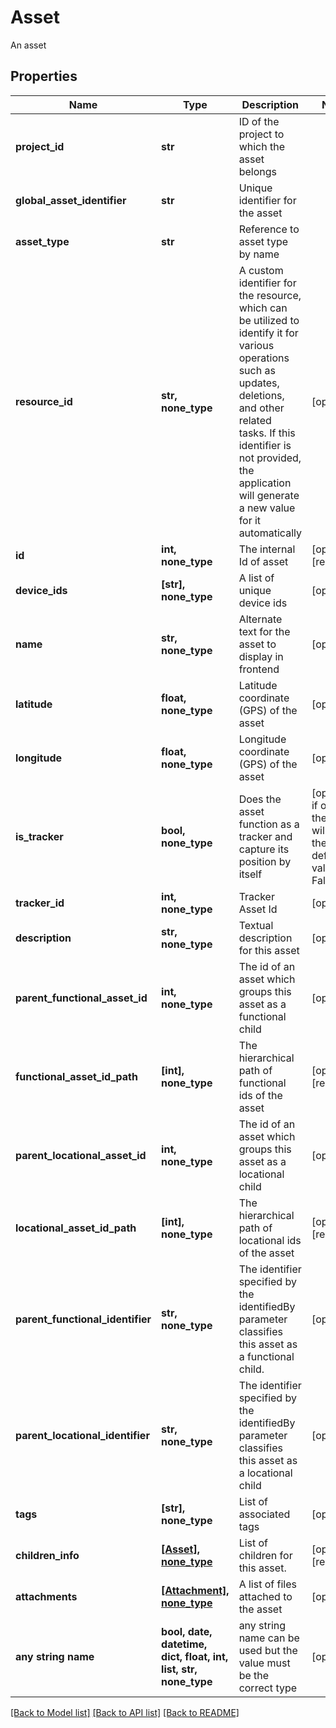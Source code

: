 # Asset

An asset

## Properties
Name | Type | Description | Notes
------------ | ------------- | ------------- | -------------
**project_id** | **str** | ID of the project to which the asset belongs | 
**global_asset_identifier** | **str** | Unique identifier for the asset | 
**asset_type** | **str** | Reference to asset type by name | 
**resource_id** | **str, none_type** | A custom identifier for the resource, which can be utilized to identify it for various operations such as updates, deletions, and other related tasks. If this identifier is not provided, the application will generate a new value for it automatically | [optional] 
**id** | **int, none_type** | The internal Id of asset | [optional] [readonly] 
**device_ids** | **[str], none_type** | A list of unique device ids | [optional] 
**name** | **str, none_type** | Alternate text for the asset to display in frontend | [optional] 
**latitude** | **float, none_type** | Latitude coordinate (GPS) of the asset | [optional] 
**longitude** | **float, none_type** | Longitude coordinate (GPS) of the asset | [optional] 
**is_tracker** | **bool, none_type** | Does the asset function as a tracker and capture its position by itself | [optional]  if omitted the server will use the default value of False
**tracker_id** | **int, none_type** | Tracker Asset Id | [optional] 
**description** | **str, none_type** | Textual description for this asset | [optional] 
**parent_functional_asset_id** | **int, none_type** | The id of an asset which groups this asset as a functional child | [optional] 
**functional_asset_id_path** | **[int], none_type** | The hierarchical path of functional ids of the asset | [optional] [readonly] 
**parent_locational_asset_id** | **int, none_type** | The id of an asset which groups this asset as a locational child | [optional] 
**locational_asset_id_path** | **[int], none_type** | The hierarchical path of locational ids of the asset | [optional] [readonly] 
**parent_functional_identifier** | **str, none_type** | The identifier specified by the identifiedBy parameter classifies this asset as a functional child. | [optional] 
**parent_locational_identifier** | **str, none_type** | The identifier specified by the identifiedBy parameter classifies this asset as a locational child | [optional] 
**tags** | **[str], none_type** | List of associated tags | [optional] 
**children_info** | [**[Asset], none_type**](Asset.md) | List of children for this asset. | [optional] [readonly] 
**attachments** | [**[Attachment], none_type**](Attachment.md) | A list of files attached to the asset | [optional] 
**any string name** | **bool, date, datetime, dict, float, int, list, str, none_type** | any string name can be used but the value must be the correct type | [optional]

[[Back to Model list]](../README.md#documentation-for-models) [[Back to API list]](../README.md#documentation-for-api-endpoints) [[Back to README]](../README.md)


